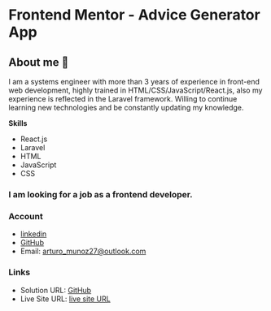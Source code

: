 # Frontend Mentor - Advice Generator App

## About me 👋

I am a systems engineer with more than 3 years of experience in front-end web development, highly trained in HTML/CSS/JavaScript/React.js, also my experience is reflected in the Laravel framework. Willing to continue learning new technologies and be constantly updating my knowledge.

**Skills**
- React.js
- Laravel
- HTML
- JavaScript
- CSS

### I am looking for a job as a frontend developer.

### Account

- [linkedin](https://www.linkedin.com/in/arturo0427/)
- [GitHub](https://github.com/arturo0427)
- Email: [arturo_munoz27@outlook.com](arturo_munoz27@outlook.com)


### Links

- Solution URL: [GitHub](https://github.com/arturo0427/advice-generator-app)
- Live Site URL: [live site URL](https://arturo0427.github.io/advice-generator-app/)